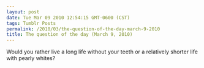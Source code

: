 ```yaml
---
layout: post
date: Tue Mar 09 2010 12:54:15 GMT-0600 (CST)
tags: Tumblr Posts
permalink: /2010/03/the-question-of-the-day-march-9-2010
title: The question of the day (March 9, 2010)
---
```


Would you rather live a long life without your teeth or a relatively shorter life with pearly whites?
